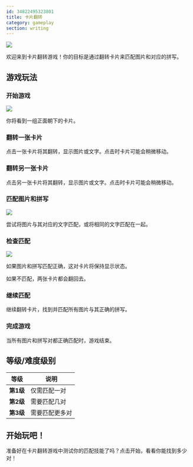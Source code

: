 ```yaml
---
id: 34822495323801
title: 卡片翻转
category: gameplay
section: writing
---
```

![](https://help.studycat.com/hc/article_attachments/34968069193497)

欢迎来到卡片翻转游戏！你的目标是通过翻转卡片来匹配图片和对应的拼写。

## 游戏玩法

### 开始游戏

![](https://help.studycat.com/hc/article_attachments/34822508065177)

你将看到一组正面朝下的卡片。

### 翻转一张卡片

点击一张卡片将其翻转，显示图片或文字。点击时卡片可能会稍微移动。

### 翻转另一张卡片

点击另一张卡片将其翻转，显示图片或文字。点击时卡片可能会稍微移动。

### 匹配图片和拼写

![](https://help.studycat.com/hc/article_attachments/34822508072729)

尝试将图片与其对应的文字匹配，或将相同的文字匹配在一起。

### 检查匹配

![](https://help.studycat.com/hc/article_attachments/34968069197081)

如果图片和拼写匹配正确，这对卡片将保持显示状态。

如果不匹配，两张卡片都会翻回去。

### 继续匹配

继续翻转卡片，找到并匹配所有图片与其正确的拼写。

### 完成游戏

当所有图片和拼写对都正确匹配时，游戏结束。

## 等级/难度级别

| 等级 | 说明 |
| --- | --- |
| **第1级** | 仅需匹配一对 |
| **第2级** | 需要匹配几对 |
| **第3级** | 需要匹配更多对 |

## 开始玩吧！

准备好在卡片翻转游戏中测试你的匹配技能了吗？点击开始，看看你能找到多少对！

